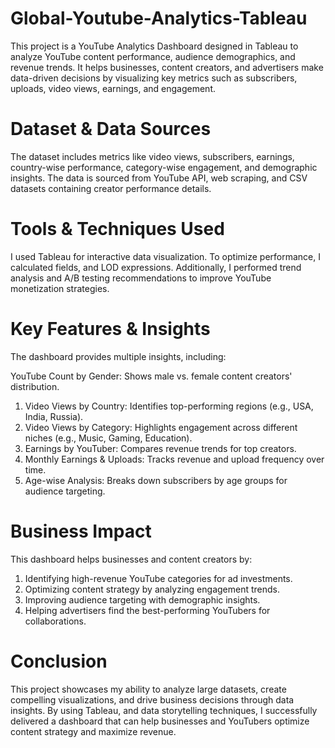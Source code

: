 # Global-Youtube-Analytics-Tableau

This project is a YouTube Analytics Dashboard designed in Tableau to analyze YouTube content performance, audience demographics, and revenue trends. It helps businesses, content creators, and advertisers make data-driven decisions by visualizing key metrics such as subscribers, uploads, video views, earnings, and engagement.

# Dataset & Data Sources
The dataset includes metrics like video views, subscribers, earnings, country-wise performance, category-wise engagement, and demographic insights. The data is sourced from YouTube API, web scraping, and CSV datasets containing creator performance details.

# Tools & Techniques Used
I used Tableau for interactive data visualization. To optimize performance, I calculated fields, and LOD expressions. Additionally, I performed trend analysis and A/B testing recommendations to improve YouTube monetization strategies.

# Key Features & Insights
The dashboard provides multiple insights, including:

YouTube Count by Gender: Shows male vs. female content creators' distribution.
1. Video Views by Country: Identifies top-performing regions (e.g., USA, India, Russia).
2. Video Views by Category: Highlights engagement across different niches (e.g., Music, Gaming, Education).
3. Earnings by YouTuber: Compares revenue trends for top creators.
4. Monthly Earnings & Uploads: Tracks revenue and upload frequency over time.
5. Age-wise Analysis: Breaks down subscribers by age groups for audience targeting.

# Business Impact
This dashboard helps businesses and content creators by:
1. Identifying high-revenue YouTube categories for ad investments.
2. Optimizing content strategy by analyzing engagement trends.
3. Improving audience targeting with demographic insights.
4. Helping advertisers find the best-performing YouTubers for collaborations.

# Conclusion
This project showcases my ability to analyze large datasets, create compelling visualizations, and drive business decisions through data insights. By using Tableau, and data storytelling techniques, I successfully delivered a dashboard that can help businesses and YouTubers optimize content strategy and maximize revenue.

